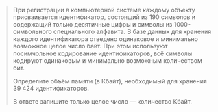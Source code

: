> При регистрации в компьютерной системе каждому объекту присваивается идентификатор, состоящий из 190 символов и содержащий только десятичные цифры и символы из 1000-символьного специального алфавита. В базе данных для хранения каждого идентификатора отведено одинаковое и минимально возможное целое число байт. При этом используют посимчольное кодирование идентификаторов, всё символы кодируют одинаковым и минимально возможным количеством бит.
> 
> Определите объём памяти (в Кбайт), необходимый для хранения 39 424 идентификаторов.
>
> В ответе запишите только целое число — количество Кбайт.
